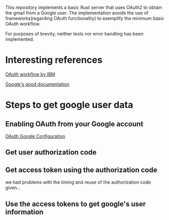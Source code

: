 This repository implements a basic Rust server that uses OAuth2 to obtain the gmail from a Google user.
The implementation avoids the use of frameworks(regarding OAuth functionality) to exemplify the minimum basic OAuth workflow.

For purposes of brevity, neither tests nor error handling has been implemented.

# Interesting references
[OAuth workflow by IBM](https://www.ibm.com/docs/en/tfim/6.2.2.6?topic=overview-oauth-20-workflow)

[Google's good documentation](https://developers.google.com/identity/protocols/oauth2/web-server#httprest_1)


# Steps to get google user data
## Enabling OAuth from your Google account
[OAuth Google Configuration](https://console.cloud.google.com/apis/dashboard)

## Get user authorization code

## Get access token using the authorization code
we had problems with the timing and reuse of the authorization code given...


## Use the access tokens to get google's user information


